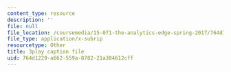 ```yaml
---
content_type: resource
description: ''
file: null
file_location: /coursemedia/15-071-the-analytics-edge-spring-2017/764d1229a662559a878221a304612cff_bzxoBEh4is8.vtt
file_type: application/x-subrip
resourcetype: Other
title: 3play caption file
uid: 764d1229-a662-559a-8782-21a304612cff
---
```

